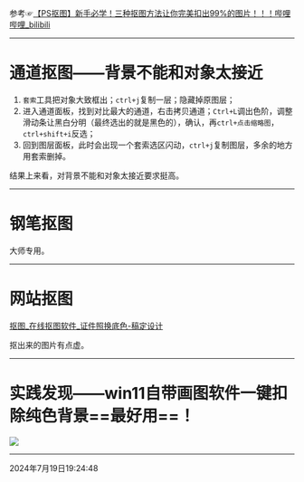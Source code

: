 

参考☞[【PS抠图】新手必学！三种抠图方法让你完美扣出99%的图片！！！哔哩哔哩_bilibili](https://www.bilibili.com/video/BV1ob4y1h7Kj/?spm_id_from=333.337.search-card.all.click&vd_source=c57c36d9ae6e8a5b4aa47ed2ea11202f)

---
#  通道抠图——背景不能和对象太接近
1. `套索`工具把对象大致框出；`ctrl+j`复制一层；隐藏掉原图层；
2. 进入通道面板，找到对比最大的通道，右击拷贝通道；`Ctrl+L`调出色阶，调整滑动条让黑白分明（最终选出的就是黑色的），确认，再`ctrl+点击缩略图`，`ctrl+shift+i`反选；
3. 回到图层面板，此时会出现一个套索选区闪动，`ctrl+j`复制图层，多余的地方用套索删掉。

结果上来看，对背景不能和对象太接近要求挺高。

---
# 钢笔抠图
大师专用。

---
# 网站抠图
[抠图_在线抠图软件_证件照换底色-稿定设计](https://www.gaoding.com/editor/koutu/clip?id=29013100121645062)

抠出来的图片有点虚。

---
# 实践发现——win11自带画图软件一键扣除纯色背景==最好用==！
![](image-20240721174549798.png)


---
2024年7月19日19:24:48